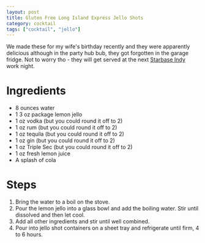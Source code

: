 ```yaml
---
layout: post
title: Gluten Free Long Island Express Jello Shots
category: cocktail
tags: ["cocktail", "jello"]
---
```

We made these for my wife's birthday recently and they were apparently delicious although in the party hub bub, they got forgotten in the garage fridge.  Not to worry tho - they will get served at the next [Starbase Indy](https://www.starbaseindy.org) work night.

# Ingredients

* 8 ounces water
* 1 3 oz package lemon jello
* 1 oz vodka (but you could round it off to 2)
* 1 oz rum (but you could round it off to 2)
* 1 oz tequila (but you could round it off to 2)
* 1 oz gin (but you could round it off to 2)
* 1 oz Triple Sec (but you could round it off to 2)
* 1 oz fresh lemon juice
* A splash of cola

# Steps

1. Bring the water to a boil on the stove.
2. Pour the lemon jello into a glass bowl and add the boiling water.  Stir until dissolved and then let cool.
3. Add all other ingredients and stir until well combined.
4. Pour into jello shot containers on a sheet tray and refrigerate until firm, 4 to 6 hours.